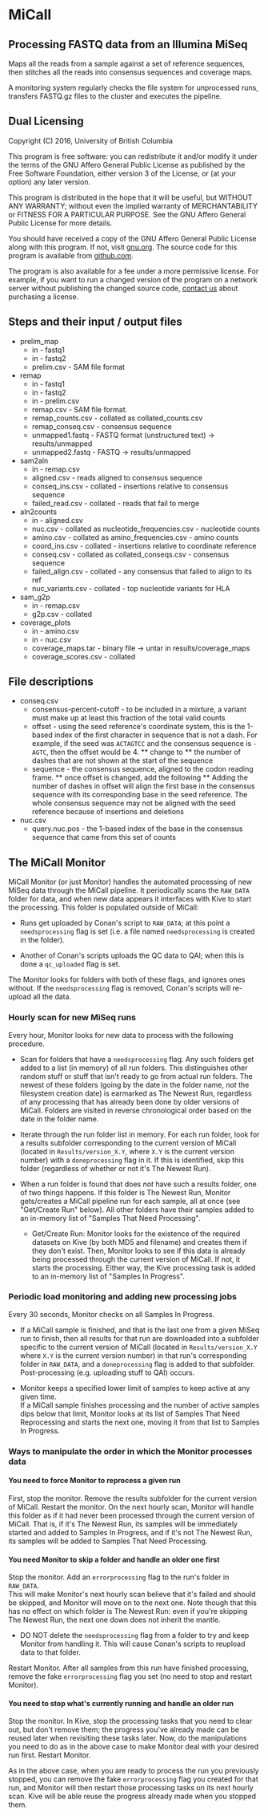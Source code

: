 # MiCall #
## Processing FASTQ data from an Illumina MiSeq ##
Maps all the reads from a sample against a set of reference sequences, then
stitches all the reads into consensus sequences and coverage maps.

A monitoring system regularly checks the file system for unprocessed runs,
transfers FASTQ.gz files to the cluster and executes the pipeline.

## Dual Licensing ##
Copyright (C) 2016, University of British Columbia

This program is free software: you can redistribute it and/or modify
it under the terms of the GNU Affero General Public License as published
by the Free Software Foundation, either version 3 of the License, or
(at your option) any later version.

This program is distributed in the hope that it will be useful,
but WITHOUT ANY WARRANTY; without even the implied warranty of
MERCHANTABILITY or FITNESS FOR A PARTICULAR PURPOSE.  See the
GNU Affero General Public License for more details.

You should have received a copy of the GNU Affero General Public License
along with this program.  If not, visit [gnu.org][gnu]. The source code for
this program is available from [github.com][github].

The program is also available for a fee under a more permissive license. For
example, if you want to run a changed version of the program on a network server
without publishing the changed source code, [contact us][contact] about
purchasing a license.

[gnu]: http://www.gnu.org/licenses/
[github]: https://github.com/cfe-lab/MiCall
[contact]: http://www.google.com/recaptcha/mailhide/d?k=01yIEKHPqcNIG1ecF-Khum4g==&c=SnES_swjOvb0d22WN4Q30vx9gKyzHNDkTxbY6Y1os4w=

## Steps and their input / output files ##

* prelim_map
  * in - fastq1
  * in - fastq2
  * prelim.csv - SAM file format
* remap
  * in - fastq1
  * in - fastq2
  * in - prelim.csv
  * remap.csv - SAM file format.
  * remap_counts.csv - collated as collated_counts.csv
  * remap_conseq.csv - consensus sequence
  * unmapped1.fastq - FASTQ format (unstructured text) &rarr; results/unmapped
  * unmapped2.fastq - FASTQ &rarr; results/unmapped
* sam2aln
  * in - remap.csv
  * aligned.csv - reads aligned to consensus sequence
  * conseq_ins.csv - collated - insertions relative to consensus sequence
  * failed_read.csv - collated - reads that fail to merge
* aln2counts
  * in - aligned.csv
  * nuc.csv - collated as nucleotide_frequencies.csv - nucleotide counts
  * amino.csv - collated as amino_frequencies.csv - amino counts
  * coord_ins.csv - collated - insertions relative to coordinate reference
  * conseq.csv - collated as collated_conseqs.csv - consensus sequence
  * failed_align.csv - collated - any consensus that failed to align to its ref
  * nuc_variants.csv - collated - top nucleotide variants for HLA
* sam_g2p
  * in - remap.csv
  * g2p.csv - collated
* coverage_plots
  * in - amino.csv
  * in - nuc.csv
  * coverage_maps.tar - binary file &rarr; untar in results/coverage_maps
  * coverage_scores.csv - collated

## File descriptions ##
* conseq.csv
  * consensus-percent-cutoff - to be included in a mixture, a variant must make
    up at least this fraction of the total valid counts
  * offset - using the seed reference's coordinate system, this is the 1-based
    index of the first character in sequence that is not a dash. For example, if
    the seed was `ACTAGTCC` and the consensus sequence is `-AGTC`, then the
    offset would be 4.
    ** change to ** the number of dashes that are not shown at the start of the
    sequence
  * sequence - the consensus sequence, aligned to the codon reading frame.
    ** once offset is changed, add the following **
    Adding the number of dashes in offset will align the first base in the
    consensus sequence with its corresponding base in the seed reference. The
    whole consensus sequence may not be aligned with the seed reference because
    of insertions and deletions
* nuc.csv
  * query.nuc.pos - the 1-based index of the base in the consensus sequence that
    came from this set of counts

## The MiCall Monitor ##

MiCall Monitor (or just Monitor) handles the automated processing of new MiSeq data
through the MiCall pipeline.  It periodically scans the `RAW_DATA` folder for data,
and when new data appears it interfaces with Kive to start the processing.
This folder is populated outside of MiCall:

* Runs get uploaded by Conan's script to `RAW_DATA`; at this point a `needsprocessing` 
flag is set (i.e. a file named `needsprocessing` is created in the folder).

* Another of Conan's scripts uploads the QC data to QAI; when this is done a 
`qc_uploaded` flag is set.

The Monitor looks for folders with both of these flags, and ignores ones without.
If the `needsprocessing` flag is removed, Conan's scripts will re-upload all the data.

### Hourly scan for new MiSeq runs ###

Every hour, Monitor looks for new data to process with the following procedure.

* Scan for folders that have a `needsprocessing` flag.  Any such folders get added 
to a list (in memory) of all run folders.  This distinguishes other random stuff or 
stuff that isn't ready to go from actual run folders.  The newest of these folders 
(going by the date in the folder name, *not* the filesystem creation date) is 
earmarked as The Newest Run, regardless of any processing that has already been 
done by older versions of MiCall.  Folders are visited in reverse chronological 
order based on the date in the folder name.

* Iterate through the run folder list in memory.  For each run folder, look for a 
results subfolder corresponding to the current version of MiCall (located in
`Results/version_X.Y`, where `X.Y` is the current version number) with a 
`doneprocessing` flag in it.  If this is identified, skip this folder (regardless 
of whether or not it's The Newest Run).

* When a run folder is found that does *not* have such a results folder, one of 
two things happens.  If this folder is The Newest Run, Monitor gets/creates a MiCall 
pipeline run for each sample, all at once (see "Get/Create Run" below).  All other 
folders have their samples added to an in-memory list of "Samples That Need Processing".
   
    * Get/Create Run: Monitor looks for the existence of the required datasets on Kive 
    (by both MD5 and filename) and creates them if they don't exist.  Then, Monitor 
    looks to see if this data is already being processed through the current version of 
    MiCall.  If not, it starts the processing.  Either way, the Kive processing task
    is added to an in-memory list of "Samples In Progress".
    
### Periodic load monitoring and adding new processing jobs ###

Every 30 seconds, Monitor checks on all Samples In Progress.

* If a MiCall sample is finished, and that is the last one from a given MiSeq run to 
finish, then all results for that run are downloaded into a subfolder specific to the 
current version of MiCall (located in `Results/version_X.Y` where `X.Y` is the current 
version number) in that run's corresponding folder in `RAW_DATA`, and a `doneprocessing` 
flag is added to that subfolder.  Post-processing (e.g. uploading stuff to QAI) occurs.

* Monitor keeps a specified lower limit of samples to keep active at any given time.  
If a MiCall sample finishes processing and the number of active samples dips below 
that limit, Monitor looks at its list of Samples That Need Reprocessing and starts 
the next one, moving it from that list to Samples In Progress.

### Ways to manipulate the order in which the Monitor processes data ###

#### You need to force Monitor to reprocess a given run #### 

First, stop the monitor.  Remove the results subfolder for the current version of 
MiCall.  Restart the monitor.  On the next hourly scan, Monitor will handle this 
folder as if it had never been processed through the current version of MiCall.  That 
is, if it's The Newest Run, its samples will be immediately started and added to 
Samples In Progress, and if it's not The Newest Run, its samples will be added to 
Samples That Need Processing.

#### You need Monitor to skip a folder and handle an older one first ####
 
Stop the monitor.  Add an `errorprocessing` flag to the run's folder in `RAW_DATA`.  
This will make Monitor's next hourly scan believe that it's failed and should be 
skipped, and Monitor will move on to the next one.  Note though that this has no 
effect on which folder is The Newest Run: even if you're skipping The Newest Run, 
the next one down does not inherit the mantle.

* DO NOT delete the `needsprocessing` flag from a folder to try and keep Monitor from 
handling it.  This will cause Conan's scripts to reupload data to that folder.  

Restart Monitor.  After all samples from this run have finished processing, 
remove the fake `errorprocessing` flag you set (no need to stop and restart Monitor).

#### You need to stop what's currently running and handle an older run ####

Stop the monitor.  In Kive, stop the processing tasks that you need to clear out, 
but don't remove them; the progress you've already made can be reused later when 
revisiting these tasks later.  Now, do the manipulations you need to do as in the
above case to make Monitor deal with your desired run first.  Restart Monitor.

As in the above case, when you are ready to process the run you previously stopped,
you can remove the fake `errorprocessing` flag you created for that run, and Monitor
will then restart those processing tasks on its next hourly scan.  Kive will be able 
reuse the progress already made when you stopped them.
